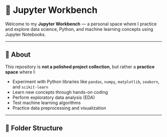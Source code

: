 # 🧪 Jupyter Workbench

Welcome to my **Jupyter Workbench** — a personal space where I practice and explore data science, Python, and machine learning concepts using Jupyter Notebooks.

---

## 📘 About

This repository is **not a polished project collection**, but rather a **practice space** where I:

- Experiment with Python libraries like `pandas`, `numpy`, `matplotlib`, `seaborn`, and `scikit-learn`
- Learn new concepts through hands-on coding
- Perform exploratory data analysis (EDA)
- Test machine learning algorithms
- Practice data preprocessing and visualization

---

## 📂 Folder Structure

